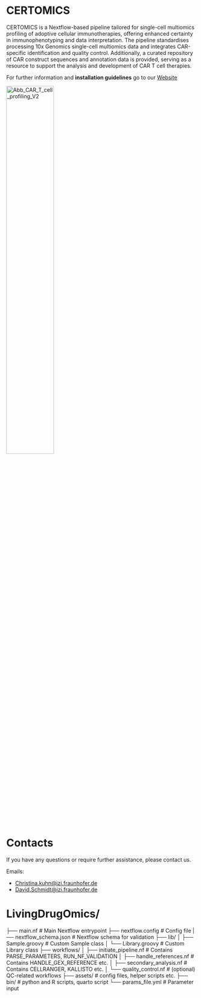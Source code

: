 # CERTOMICS

CERTOMICS is a Nextflow-based pipeline tailored for single-cell multiomics profiling of adoptive cellular immunotherapies, offering enhanced certainty in immunophenotyping and data interpretation. The pipeline standardises processing 10x Genomics single-cell multiomics data and integrates CAR-specific identification and quality control. Additionally, a curated repository of CAR construct sequences and annotation data is provided, serving as a resource to support the analysis and development of CAR T cell therapies.

For further information and **installation guidelines** go to our [Website](TODO)

<img alt="Abb_CAR_T_cell_profiling_V2"
     src="https://github.com/user-attachments/assets/10ca92b2-f839-4e82-a89e-66ad7e346924"
     width="50%" />

# Contacts

If you have any questions or require further assistance, please contact us. 

Emails: 
- Christina.kuhn@izi.fraunhofer.de
- David.Schmidt@izi.fraunhofer.de


# LivingDrugOmics/
├── main.nf                      # Main Nextflow entrypoint
├── nextflow.config              # Config file
|── nextflow_schema.json         # Nextflow schema for validation
├── lib/
│   ├── Sample.groovy            # Custom Sample class
│   └── Library.groovy           # Custom Library class
├── workflows/
│   ├── initiate_pipeline.nf     # Contains PARSE_PARAMETERS, RUN_NF_VALIDATION
│   ├── handle_references.nf     # Contains HANDLE_GEX_REFERENCE etc.
│   ├── secondary_analysis.nf    # Contains CELLRANGER, KALLISTO etc.
│   └── quality_control.nf       # (optional) QC-related workflows
├── assets/                      # config files, helper scripts etc.
├── bin/                         # python and R scripts, quarto script
└── params_file.yml              # Parameter input
